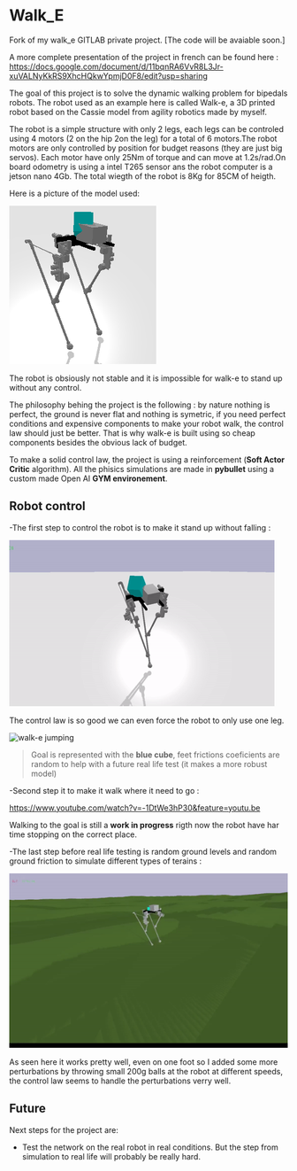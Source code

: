 # Walk_E
Fork of my walk_e GITLAB private project.
[The code will be avaiable soon.]

A more complete presentation of the project in french can be found here : https://docs.google.com/document/d/11bqnRA6VvR8L3Jr-xuVALNyKkRS9XhcHQkwYpmjD0F8/edit?usp=sharing


The goal of this project is to solve the dynamic walking problem for bipedals robots. The robot used as an example here is called Walk-e, a 3D printed robot based on the Cassie model from agility robotics made by myself.

The robot is a simple structure with only 2 legs, each legs can be controled using 4 motors (2 on the hip 2on the leg) for a total of 6 motors.The robot motors are only controlled by position for budget reasons (they are just big servos). Each motor have only 25Nm of torque and can move at 1.2s/rad.On board odometry is using a intel T265 sensor ans the robot computer is a jetson nano 4Gb. The total wiegth of the robot is 8Kg for 85CM of heigth.

Here is a picture of the model used:

![walk-e and the goal](/Pictures/pic1.png)

The robot is obsiously not stable and it is impossible for walk-e to stand up without any control.

The philosophy behing the project is the following : by nature nothing is perfect, the ground is never flat and nothing is symetric, if you need perfect conditions and expensive components to make your robot walk, the control law should just be better. That is why walk-e is built using so cheap components besides the obvious lack of budget.

To make a solid control law, the project is using a reinforcement (**Soft Actor Critic** algorithm). All the phisics simulations are made in **pybullet** using a custom made Open AI **GYM environement**.

## Robot control

-The first step to control the robot is to make it stand up without falling :

![walk-e standing](/Pictures/standing.gif)

The control law is so good we can even force the robot to only use one leg.

![walk-e jumping](/Pictures/onefoot.gif)


>Goal is represented with the **blue cube**, feet frictions coeficients are random to help with a future real life test (it makes a more robust model)

-Second step it to make it walk where it need to go :

https://www.youtube.com/watch?v=-1DtWe3hP30&feature=youtu.be

Walking to the goal is still a **work in progress** rigth now the robot have har time stopping on the correct place.

-The last step before real life testing is random ground levels and random ground friction to simulate different types of terains :

![walk-e jumping](/Pictures/walke_realgroun.gif)

As seen here it works pretty well, even on one foot so I added some more perturbations by throwing small 200g balls at the robot at different speeds, the control law seems to handle the perturbations verry well.



## Future

Next steps for the project are:

- Test the network on the real robot in real conditions. But the step from simulation to real life will probably be really hard.
